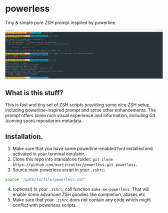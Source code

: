 # powerless
Tiny &amp; simple pure ZSH prompt inspired by powerline.

![alt text](powerless.png)

## What is this stuff?
This is fast and tiny set of ZSH scripts providing some nice ZSH setup, including powerline-inspired prompt and some other enhancements. The prompt offers some nice visual experience and information, including Git (coming soon) repositories metadata.

## Installation.
1. Make sure that you have some powerline-enabled font installed and activated in your terminal emulator.
2. Clone this repo into standalone folder: `git clone https://github.com/martinrotter/powerless.git powerless`.
3. Source main powerless script in your `.zshrc`:
```bash
source "/path/to/file/powerless.zsh"
```
4. (optional) In your `.zshrc`, call function `make-me-powerless`. That will enable some advanced ZSH goodies like completion, aliases etc.
5. Make sure that your `.zshrc` does not contain any code which might conflict with powerless scripts.